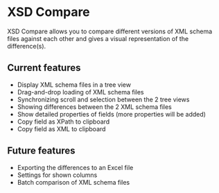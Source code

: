 # XSD Compare
XSD Compare allows you to compare different versions of XML schema files against each other and gives a visual representation of the difference(s).

## Current features
* Display XML schema files in a tree view
* Drag-and-drop loading of XML schema files
* Synchronizing scroll and selection between the 2 tree views
* Showing differences between the 2 XML schema files
* Show detailed properties of fields (more properties will be added)
* Copy field as XPath to clipboard
* Copy field as XML to clipboard

## Future features
* Exporting the differences to an Excel file
* Settings for shown columns
* Batch comparison of XML schema files
